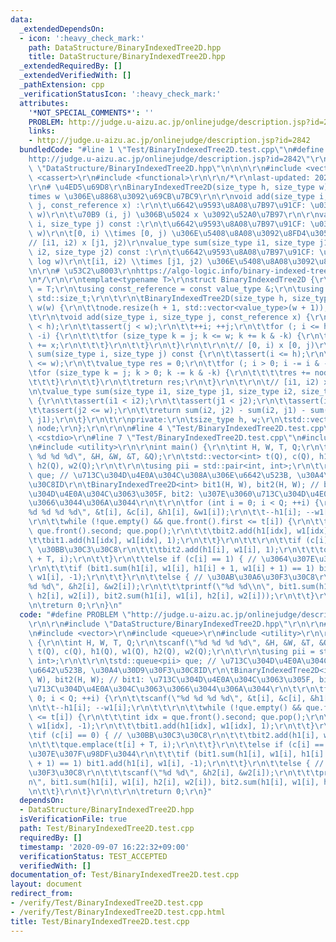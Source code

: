 ```yaml
---
data:
  _extendedDependsOn:
  - icon: ':heavy_check_mark:'
    path: DataStructure/BinaryIndexedTree2D.hpp
    title: DataStructure/BinaryIndexedTree2D.hpp
  _extendedRequiredBy: []
  _extendedVerifiedWith: []
  _pathExtension: cpp
  _verificationStatusIcon: ':heavy_check_mark:'
  attributes:
    '*NOT_SPECIAL_COMMENTS*': ''
    PROBLEM: http://judge.u-aizu.ac.jp/onlinejudge/description.jsp?id=2842
    links:
    - http://judge.u-aizu.ac.jp/onlinejudge/description.jsp?id=2842
  bundledCode: "#line 1 \"Test/BinaryIndexedTree2D.test.cpp\"\n#define PROBLEM \"\
    http://judge.u-aizu.ac.jp/onlinejudge/description.jsp?id=2842\"\r\n\r\n#line 1\
    \ \"DataStructure/BinaryIndexedTree2D.hpp\"\n\n\n\r\n#include <vector>\r\n#include\
    \ <cassert>\r\n#include <functional>\r\n\r\n/*\r\nlast-updated: 2020/08/15\r\n\
    \r\n# \u4ED5\u69D8\r\nBinaryIndexedTree2D(size_type h, size_type w) :\r\n\th \\\
    times w \u306E\u8868\u3092\u69CB\u7BC9\r\n\r\nvoid add(size_type i, size_type\
    \ j, const_reference x) :\r\n\t\u6642\u9593\u8A08\u7B97\u91CF: \u0398(log h log\
    \ w)\r\n\t\u70B9 (i, j) \u306B\u5024 x \u3092\u52A0\u7B97\r\n\r\nvalue_type sum(size_type\
    \ i, size_type j) const :\r\n\t\u6642\u9593\u8A08\u7B97\u91CF: \u0398(log h log\
    \ w)\r\n\t[0, i) \\times [0, j) \u306E\u5408\u8A08\u3092\u8FD4\u3059\r\n\r\n\t\
    // [i1, i2) x [j1, j2)\r\nvalue_type sum(size_type i1, size_type j1, size_type\
    \ i2, size_type j2) const :\r\n\t\u6642\u9593\u8A08\u7B97\u91CF: \u0398(log h\
    \ log w)\r\n\t[i1, i2) \\times [j1, j2) \u306E\u5408\u8A08\u3092\u8FD4\u3059\r\
    \n\r\n# \u53C2\u8003\r\nhttps://algo-logic.info/binary-indexed-tree/, 2020/08/15\r\
    \n*/\r\n\r\ntemplate<typename T>\r\nstruct BinaryIndexedTree2D {\r\n\tusing value_type\
    \ = T;\r\n\tusing const_reference = const value_type &;\r\n\tusing size_type =\
    \ std::size_t;\r\n\t\r\n\tBinaryIndexedTree2D(size_type h, size_type w) : h(h),\
    \ w(w) {\r\n\t\tnode.resize(h + 1, std::vector<value_type>(w + 1));\r\n\t}\r\n\
    \t\r\n\tvoid add(size_type i, size_type j, const_reference x) {\r\n\t\tassert(i\
    \ < h);\r\n\t\tassert(j < w);\r\n\t\t++i; ++j;\r\n\t\tfor (; i <= h; i += i &\
    \ -i) {\r\n\t\t\tfor (size_type k = j; k <= w; k += k & -k) {\r\n\t\t\t\tnode[i][k]\
    \ += x;\r\n\t\t\t}\r\n\t\t}\r\n\t}\r\n\t\r\n\t// [0, i) x [0, j)\r\n\tvalue_type\
    \ sum(size_type i, size_type j) const {\r\n\t\tassert(i <= h);\r\n\t\tassert(j\
    \ <= w);\r\n\t\tvalue_type res = 0;\r\n\t\tfor (; i > 0; i -= i & -i) {\r\n\t\t\
    \tfor (size_type k = j; k > 0; k -= k & -k) {\r\n\t\t\t\tres += node[i][k];\r\n\
    \t\t\t}\r\n\t\t}\r\n\t\treturn res;\r\n\t}\r\n\t\r\n\t// [i1, i2) x [j1, j2)\r\
    \n\tvalue_type sum(size_type i1, size_type j1, size_type i2, size_type j2) const\
    \ {\r\n\t\tassert(i1 < i2);\r\n\t\tassert(j1 < j2);\r\n\t\tassert(i2 <= h);\r\n\
    \t\tassert(j2 <= w);\r\n\t\treturn sum(i2, j2) - sum(i2, j1) - sum(i1, j2) + sum(i1,\
    \ j1);\r\n\t}\r\n\t\r\nprivate:\r\n\tsize_type h, w;\r\n\tstd::vector<std::vector<value_type>>\
    \ node;\r\n};\r\n\r\n\n#line 4 \"Test/BinaryIndexedTree2D.test.cpp\"\n\r\n#include\
    \ <cstdio>\r\n#line 7 \"Test/BinaryIndexedTree2D.test.cpp\"\n#include <queue>\r\
    \n#include <utility>\r\n\r\nint main() {\r\n\tint H, W, T, Q;\r\n\tscanf(\"%d\
    \ %d %d %d\", &H, &W, &T, &Q);\r\n\tstd::vector<int> t(Q), c(Q), h1(Q), w1(Q),\
    \ h2(Q), w2(Q);\r\n\t\r\n\tusing pii = std::pair<int, int>;\r\n\t\r\n\tstd::queue<pii>\
    \ que; // \u713C\u304D\u4E0A\u304C\u308A\u306E\u6642\u523B, \u30A4\u30D9\u30F3\
    \u30C8ID\r\n\tBinaryIndexedTree2D<int> bit1(H, W), bit2(H, W); // bit1: \u713C\
    \u304D\u4E0A\u304C\u3063\u305F, bit2: \u307E\u3060\u713C\u304D\u4E0A\u304C\u3063\
    \u3066\u3044\u306A\u3044\r\n\t\r\n\tfor (int i = 0; i < Q; ++i) {\r\n\t\tscanf(\"\
    %d %d %d %d\", &t[i], &c[i], &h1[i], &w1[i]);\r\n\t\t--h1[i]; --w1[i];\r\n\t\t\
    \r\n\t\twhile (!que.empty() && que.front().first <= t[i]) {\r\n\t\t\tint idx =\
    \ que.front().second; que.pop();\r\n\t\t\tbit2.add(h1[idx], w1[idx], -1);\r\n\t\
    \t\tbit1.add(h1[idx], w1[idx], 1);\r\n\t\t}\r\n\t\t\r\n\t\tif (c[i] == 0) { //\
    \ \u30BB\u30C3\u30C8\r\n\t\t\tbit2.add(h1[i], w1[i], 1);\r\n\t\t\tque.emplace(t[i]\
    \ + T, i);\r\n\t\t}\r\n\t\telse if (c[i] == 1) { // \u3064\u307E\u307F\u98DF\u3044\
    \r\n\t\t\tif (bit1.sum(h1[i], w1[i], h1[i] + 1, w1[i] + 1) == 1) bit1.add(h1[i],\
    \ w1[i], -1);\r\n\t\t}\r\n\t\telse { // \u30AB\u30A6\u30F3\u30C8\r\n\t\t\tscanf(\"\
    %d %d\", &h2[i], &w2[i]);\r\n\t\t\tprintf(\"%d %d\\n\", bit1.sum(h1[i], w1[i],\
    \ h2[i], w2[i]), bit2.sum(h1[i], w1[i], h2[i], w2[i]));\r\n\t\t}\r\n\t}\r\n\t\r\
    \n\treturn 0;\r\n}\n"
  code: "#define PROBLEM \"http://judge.u-aizu.ac.jp/onlinejudge/description.jsp?id=2842\"\
    \r\n\r\n#include \"DataStructure/BinaryIndexedTree2D.hpp\"\r\n\r\n#include <cstdio>\r\
    \n#include <vector>\r\n#include <queue>\r\n#include <utility>\r\n\r\nint main()\
    \ {\r\n\tint H, W, T, Q;\r\n\tscanf(\"%d %d %d %d\", &H, &W, &T, &Q);\r\n\tstd::vector<int>\
    \ t(Q), c(Q), h1(Q), w1(Q), h2(Q), w2(Q);\r\n\t\r\n\tusing pii = std::pair<int,\
    \ int>;\r\n\t\r\n\tstd::queue<pii> que; // \u713C\u304D\u4E0A\u304C\u308A\u306E\
    \u6642\u523B, \u30A4\u30D9\u30F3\u30C8ID\r\n\tBinaryIndexedTree2D<int> bit1(H,\
    \ W), bit2(H, W); // bit1: \u713C\u304D\u4E0A\u304C\u3063\u305F, bit2: \u307E\u3060\
    \u713C\u304D\u4E0A\u304C\u3063\u3066\u3044\u306A\u3044\r\n\t\r\n\tfor (int i =\
    \ 0; i < Q; ++i) {\r\n\t\tscanf(\"%d %d %d %d\", &t[i], &c[i], &h1[i], &w1[i]);\r\
    \n\t\t--h1[i]; --w1[i];\r\n\t\t\r\n\t\twhile (!que.empty() && que.front().first\
    \ <= t[i]) {\r\n\t\t\tint idx = que.front().second; que.pop();\r\n\t\t\tbit2.add(h1[idx],\
    \ w1[idx], -1);\r\n\t\t\tbit1.add(h1[idx], w1[idx], 1);\r\n\t\t}\r\n\t\t\r\n\t\
    \tif (c[i] == 0) { // \u30BB\u30C3\u30C8\r\n\t\t\tbit2.add(h1[i], w1[i], 1);\r\
    \n\t\t\tque.emplace(t[i] + T, i);\r\n\t\t}\r\n\t\telse if (c[i] == 1) { // \u3064\
    \u307E\u307F\u98DF\u3044\r\n\t\t\tif (bit1.sum(h1[i], w1[i], h1[i] + 1, w1[i]\
    \ + 1) == 1) bit1.add(h1[i], w1[i], -1);\r\n\t\t}\r\n\t\telse { // \u30AB\u30A6\
    \u30F3\u30C8\r\n\t\t\tscanf(\"%d %d\", &h2[i], &w2[i]);\r\n\t\t\tprintf(\"%d %d\\\
    n\", bit1.sum(h1[i], w1[i], h2[i], w2[i]), bit2.sum(h1[i], w1[i], h2[i], w2[i]));\r\
    \n\t\t}\r\n\t}\r\n\t\r\n\treturn 0;\r\n}"
  dependsOn:
  - DataStructure/BinaryIndexedTree2D.hpp
  isVerificationFile: true
  path: Test/BinaryIndexedTree2D.test.cpp
  requiredBy: []
  timestamp: '2020-09-07 16:22:32+09:00'
  verificationStatus: TEST_ACCEPTED
  verifiedWith: []
documentation_of: Test/BinaryIndexedTree2D.test.cpp
layout: document
redirect_from:
- /verify/Test/BinaryIndexedTree2D.test.cpp
- /verify/Test/BinaryIndexedTree2D.test.cpp.html
title: Test/BinaryIndexedTree2D.test.cpp
---
```

